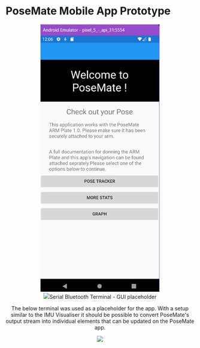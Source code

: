 # PoseMate Mobile App Prototype
<div align="center">
    <img src="app_images/app-main-menu.jpg">
  <br />
    <img src="app_images/app-bicep-tracking.jpg>
  <br />
</div>
This app was made by Aaron Rodrigo.

## Serial Bluetooth Terminal - GUI placeholder
The below terminal was used as a placeholder for the app. With a setup similar to the IMU Visualiser it should be possible to convert PoseMate's output stream into individual elements that can be updated on the PoseMate app.
<br />
<div align="center">
    <img src="serial-bluetooth.png">
</div>


